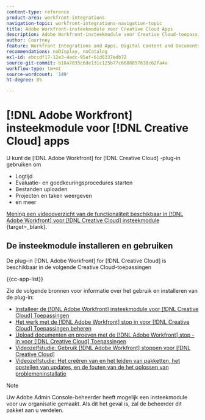 ```yaml
---
content-type: reference
product-area: workfront-integrations
navigation-topic: workfront-integrations-navigation-topic
title: Adobe Workfront-insteekmodule voor Creative Cloud Apps
description: Adobe Workfront-insteekmodule voor Creative Cloud-toepassingen
author: Courtney
feature: Workfront Integrations and Apps, Digital Content and Documents
recommendations: noDisplay, noCatalog
exl-id: ebccdf17-12e3-4adc-95af-61d6337edb72
source-git-commit: b18a7835c6de131c125b77c6688057638c62fa4a
workflow-type: tm+mt
source-wordcount: '149'
ht-degree: 0%

---
```



# [!DNL Adobe Workfront] insteekmodule voor [!DNL Creative Cloud] apps

<!--Audited: 12/2023-->

U kunt de [!DNL Adobe Workfront] for [!DNL Creative Cloud] -plug-in gebruiken om

* Logtijd
* Evaluatie- en goedkeuringsprocedures starten
* Bestanden uploaden
* Projecten en taken weergeven
* en meer

[ Mening een videooverzicht van de functionaliteit beschikbaar in  [!DNL Adobe Workfront]  voor  [!DNL Creative Cloud]  insteekmodule ](https://video.tv.adobe.com/v/3418801/){target=_blank}.

## De insteekmodule installeren en gebruiken

De plug-in [!DNL Adobe Workfront] for [!DNL Creative Cloud] is beschikbaar in de volgende Creative Cloud-toepassingen

{{cc-app-list}}

Zie de volgende bronnen voor informatie over het gebruik en installeren van de plug-in:

* [Installeer de  [!DNL Adobe Workfront]  insteekmodule voor  [!DNL Creative Cloud]  Toepassingen](/help/quicksilver/workfront-integrations-and-apps/adobe-workfront-for-creative-cloud/wf-cc-install-toc.md)
* [Het werk met de  [!DNL Adobe Workfront]  stop in voor  [!DNL Creative Cloud]  Toepassingen beheren](/help/quicksilver/workfront-integrations-and-apps/adobe-workfront-for-creative-cloud/wf-cc-manage-work-toc.md)
* [Upload documenten en proeven met de  [!DNL Adobe Workfront]  stop - in voor  [!DNL Creative Cloud]  Toepassingen](/help/quicksilver/workfront-integrations-and-apps/adobe-workfront-for-creative-cloud/wf-cc-docs-proofs-toc.md)
* [ Videozelfstudie: Gebruik  [!DNL Adobe Workfront]  stoppen voor  [!DNL Creative Cloud] ](https://experienceleague.adobe.com/en/docs/workfront-learn/tutorials-workfront/integrations/adobe-creative-cloud/use-adobe-workfront-extensions-for-creative-cloud)
* [ Videozelfstudie: Het creëren van en het leiden van pakketten, het opstellen van updates, en de fouten van de het oplossen van problemeninstallatie ](https://www.youtube.com/watch?v=zzvXNLIBzrc)

>[!NOTE]
>
>Uw Adobe Admin Console-beheerder heeft mogelijk een insteekmodule voor uw organisatie gemaakt. Als dit het geval is, zal de beheerder dit pakket aan u verdelen.
